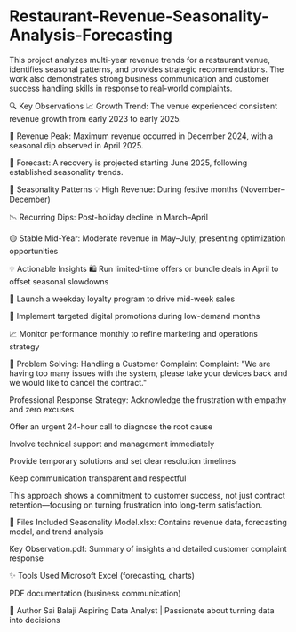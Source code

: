 # Restaurant-Revenue-Seasonality-Analysis-Forecasting

This project analyzes multi-year revenue trends for a restaurant venue, identifies seasonal patterns, and provides strategic recommendations. The work also demonstrates strong business communication and customer success handling skills in response to real-world complaints.

🔍 Key Observations
📈 Growth Trend: The venue experienced consistent revenue growth from early 2023 to early 2025.

🎯 Revenue Peak: Maximum revenue occurred in December 2024, with a seasonal dip observed in April 2025.

🔮 Forecast: A recovery is projected starting June 2025, following established seasonality trends.

📅 Seasonality Patterns
💡 High Revenue: During festive months (November–December)

📉 Recurring Dips: Post-holiday decline in March–April

🟡 Stable Mid-Year: Moderate revenue in May–July, presenting optimization opportunities

💡 Actionable Insights
🛍️ Run limited-time offers or bundle deals in April to offset seasonal slowdowns

🎁 Launch a weekday loyalty program to drive mid-week sales

📲 Implement targeted digital promotions during low-demand months

📈 Monitor performance monthly to refine marketing and operations strategy

🤝 Problem Solving: Handling a Customer Complaint
Complaint:
"We are having too many issues with the system, please take your devices back and we would like to cancel the contract."

Professional Response Strategy:
Acknowledge the frustration with empathy and zero excuses

Offer an urgent 24-hour call to diagnose the root cause

Involve technical support and management immediately

Provide temporary solutions and set clear resolution timelines

Keep communication transparent and respectful

This approach shows a commitment to customer success, not just contract retention—focusing on turning frustration into long-term satisfaction.

📁 Files Included
Seasonality Model.xlsx: Contains revenue data, forecasting model, and trend analysis

Key Observation.pdf: Summary of insights and detailed customer complaint response

✨ Tools Used
Microsoft Excel (forecasting, charts)

PDF documentation (business communication)

📌 Author
Sai Balaji
Aspiring Data Analyst | Passionate about turning data into decisions
